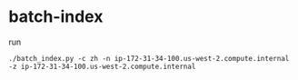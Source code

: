 batch-index
=======

run

    ./batch_index.py -c zh -n ip-172-31-34-100.us-west-2.compute.internal -z ip-172-31-34-100.us-west-2.compute.internal

